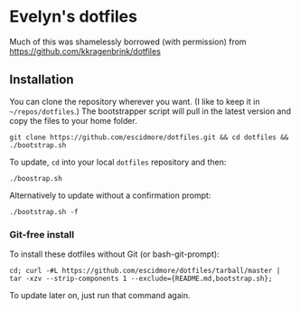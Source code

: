 # Evelyn's dotfiles

Much of this was shamelessly borrowed (with permission) from <https://github.com/kkragenbrink/dotfiles>

## Installation

You can clone the repository wherever you want. (I like to keep it in `~/repos/dotfiles`.)  The bootstrapper script will pull in the latest version and copy the files to your home folder.

```
git clone https://github.com/escidmore/dotfiles.git && cd dotfiles && ./bootstrap.sh
```

To update, `cd` into your local `dotfiles` repository and then:

```
./boostrap.sh
```

Alternatively to update without a confirmation prompt:

```
./bootstrap.sh -f
```

### Git-free install

To install these dotfiles without Git (or bash-git-prompt):

```
cd; curl -#L https://github.com/escidmore/dotfiles/tarball/master | tar -xzv --strip-components 1 --exclude={README.md,bootstrap.sh};
```

To update later on, just run that command again.
